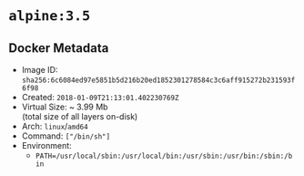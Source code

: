 # `alpine:3.5`

## Docker Metadata

- Image ID: `sha256:6c6084ed97e5851b5d216b20ed1852301278584c3c6aff915272b231593f6f98`
- Created: `2018-01-09T21:13:01.402230769Z`
- Virtual Size: ~ 3.99 Mb  
  (total size of all layers on-disk)
- Arch: `linux`/`amd64`
- Command: `["/bin/sh"]`
- Environment:
  - `PATH=/usr/local/sbin:/usr/local/bin:/usr/sbin:/usr/bin:/sbin:/bin`
